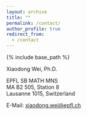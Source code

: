 ```yaml
---
layout: archive
title: ""
permalink: /contact/
author_profile: true
redirect_from:
  - /contact
---
```


{% include base_path %}

Xiaodong Wei, Ph.D.

EPFL SB MATH MNS  
MA B2 505, Station 8  
Lausanne 1015, Switzerland   

E-Mail: <a href="mailto:xiaodong.wei@epfl.ch" target="_blank" rel="noopener noreferrer">xiaodong.wei@epfl.ch</a>
